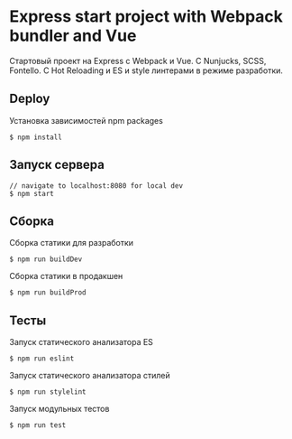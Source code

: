 Express start project with Webpack bundler and Vue
==================================================

Стартовый проект на Express c Webpack и Vue. C Nunjucks, SCSS, Fontello. С Hot Reloading и ES и style линтерами в режиме разработки.


Deploy
------

Установка зависимостей npm packages

    $ npm install

Запуск сервера
--------------

    // navigate to localhost:8080 for local dev
    $ npm start

Cборка
------

Сборка статики для разработки

    $ npm run buildDev

 Сборка статики в продакшен

    $ npm run buildProd

Тесты
-----

Запуск cтатического анализатора ES

    $ npm run eslint

Запуск cтатического анализатора стилей

    $ npm run stylelint

Запуск модульных тестов

    $ npm run test

